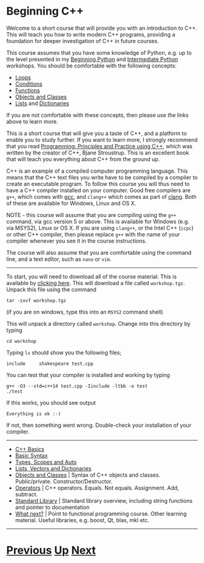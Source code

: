 
# Beginning C++

Welcome to a short course that will provide you with an introduction to C++. This will teach you how
to write modern C++ programs, providing a foundation for deeper investigation of C++
in future courses.

This course assumes that you have some knowledge of Python, e.g. up to the level presented
in my [Beginning Python](../beginning_python) and [Intermediate Python](../intermediate_python) workshops. You should be comfortable with
the following concepts:

* [Loops](../beginning_python/loops.md)
* [Conditions](../beginning_python/conditions.md)
* [Functions](../intermediate_python/functions.md)
* [Objects and Classes](../intermediate_python/objects.md)
* [Lists](../intermediate_python/lists.md) and [Dictionaries](../intermediate_python/dictionaries.md)

If you are not comfortable with these concepts, then please use the links above to learn more.

This is a short course that will give you a taste of C++, and a platform to enable you to 
study further. If you want to learn more, I strongly recommend that you read
[Programming: Principles and Practice using C++](https://www.amazon.co.uk/Programming-Principles-Practice-Using-C/dp/0321992784/ref=sr_1_2?ie=UTF8&qid=1508752825&sr=8-2&keywords=c%2B%2B+stroustrup), which was written by the
creator of C++, Bjane Stroustrup. This is an excellent book that will teach you everything
about C++ from the ground up.

C++ is an example of a compiled computer programming language. This means that the C++ text files you write have
to be compiled by a compiler to create an executable program. To follow this course you will thus need to have
a C++ compiler installed on your computer. Good free compilers are `g++`, which comes with [gcc](https://gcc.gnu.org/gcc-6/),
and `clang++` which comes as part of [clang](http://releases.llvm.org/download.html). Both of these are
available for Windows, Linux and OS X.

NOTE - this course will assume that you are compiling using the
`g++` command, via gcc version 5 or above.
This is available for Windows (e.g. via MSYS2), Linux or OS X. If you are using `clang++`, or the Intel C++ (`icpc`) or other C++ compiler, then please replace `g++` with the name of your compiler whenever you see it in the course instructions.

The course will also assume that you are comfortable using the command line, and a text editor, such as `nano` or `vim`. 

***

To start, you will need to download all of the course material. This
is available by [clicking here](https://github.com/chryswoods/siremol.org/raw/master/chryswoods.com/parallel_c%2B%2B/workshop.tgz). This will download a file called `workshop.tgz`. Unpack this file using the command

```
tar -zxvf workshop.tgz
```

(if you are on windows, type this into an `MSYS2` command shell)

This will unpack a directory called `workshop`. Change into this directory
by typing

```
cd workshop
```

Typing `ls` should show you the following files;

```
include     shakespeare test.cpp
```

You can test that your compiler is installed and working
by typing

```
g++ -O3 --std=c++14 test.cpp -Iinclude -ltbb -o test
./test
```

If this works, you should see output

```
Everything is ok :-)
```

If not, then something went wrong. Double-check your installation of your compiler.

***

* [C++ Basics](basics.md)
* [Basic Syntax](syntax.md)
* [Types, Scopes and Auto](typing.md)
* [Lists, Vectors and Dictionaries](lists.md)
* [Objects and Classes](objects.md) | Syntax of C++ objects and classes. Public/private. Constructor/Destructor.
* [Operators](operators.md) | C++ operators. Equals. Not equals. Assignment. Add, subtract.
* [Standard Library](std.md) | Standard library overview, including string functions and pointer to documentation
* [What next?](whatnext.md) | Point to functional programming course. Other learning material. Useful libraries, e.g. boost, Qt, blas, mkl etc.

***

# [Previous](../main/courses.md) [Up](../main/courses.md) [Next](basics.md)  
